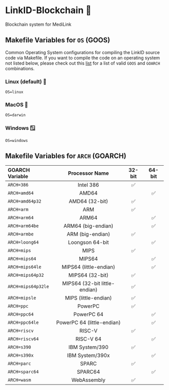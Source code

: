 # LinkID-Blockchain 🔗

Blockchain system for MediLink

## Makefile Variables for `OS` (GOOS)

Common Operating System configurations for compiling the LinkID source code via Makefile. If you want to compile the code on an operating system not listed below, please check out this [list](https://pkg.go.dev/internal/platform) for a list of valid `GOOS` and `GOARCH` combinations.

### Linux (default) 🐧
```
OS=linux
```

### MacOS 🍎
```
OS=darwin
```

### Windows 🪟
```
OS=windows
```

## Makefile Variables for `ARCH` (GOARCH)

| GOARCH Variable       | Processor Name   | 32-bit    | 64-bit    |
| :-------------------- | :--------------: | :-------: | :-------: |
| `ARCH=386`            | Intel 386        | ✅        |           |
| `ARCH=amd64`          | AMD64            |           | ✅        |
| `ARCH=amd64p32`       | AMD64 (32-bit)   | ✅        |           |
| `ARCH=arm`            | ARM              | ✅        |           |
| `ARCH=arm64`          | ARM64            |           | ✅        |
| `ARCH=arm64be`        | ARM64 (big-endian)|          | ✅        |
| `ARCH=armbe`          | ARM (big-endian) | ✅        |           |
| `ARCH=loong64`        | Loongson 64-bit  |           | ✅        |
| `ARCH=mips`           | MIPS             | ✅        |           |
| `ARCH=mips64`         | MIPS64           |           | ✅        |
| `ARCH=mips64le`       | MIPS64 (little-endian) |    | ✅        |
| `ARCH=mips64p32`      | MIPS64 (32-bit)  | ✅        |           |
| `ARCH=mips64p32le`    | MIPS64 (32-bit little-endian)| ✅      |   |
| `ARCH=mipsle`         | MIPS (little-endian)| ✅      |          |
| `ARCH=ppc`            | PowerPC          | ✅        |           |
| `ARCH=ppc64`          | PowerPC 64       |           | ✅        |
| `ARCH=ppc64le`        | PowerPC 64 (little-endian) | | ✅        |
| `ARCH=riscv`          | RISC-V           | ✅        |           |
| `ARCH=riscv64`        | RISC-V 64        |           | ✅        |
| `ARCH=s390`           | IBM System/390   | ✅        |           |
| `ARCH=s390x`          | IBM System/390x  |           | ✅        |
| `ARCH=parc`           | SPARC            | ✅        |           |
| `ARCH=sparc64`        | SPARC64          |           | ✅        |
| `ARCH=wasm`           | WebAssembly      | ✅        |           |

